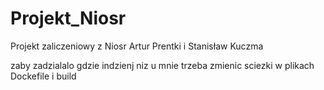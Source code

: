 # Projekt_Niosr
Projekt zaliczeniowy z Niosr Artur Prentki i Stanisław Kuczma


zaby zadzialalo gdzie indzienj niz u mnie trzeba zmienic sciezki w plikach Dockefile i build